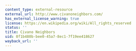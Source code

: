 ```yaml
---
content_type: external-resource
external_url: http://www.civanoneighbors.com/
has_external_license_warning: true
license: https://en.wikipedia.org/wiki/All_rights_reserved
status: ''
title: Civano Neighbors
uid: 0f1b480b-bee0-45a7-8ec1-7f19ee418627
wayback_url: ''
---
```


